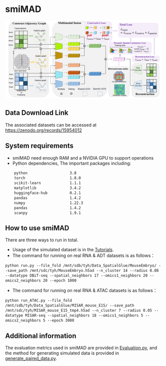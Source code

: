 # smiMAD
![framework](./model.jpg)

## Data Download Link
The associated datasets can be accessed at https://zenodo.org/records/15954012

## System requirements
+ smiMAD need enough RAM and a NVIDIA GPU to support operations
+ Python dependencies, The important packages including:
```
    python                   3.8
    torch                    1.8.0
    scikit-learn             1.1.1
    matplotlib               3.4.2    
    huggingface-hub          0.2.1
    pandas                   1.4.2
    numpy                    1.22.3
    pandas                   1.4.2
    scanpy                   1.9.1
```

## How to use smiMAD
There are three ways to run in total.
+ Usage of the simulated dataset is in the [Tutorials](./Tutorials/).
+ The command for running on real RNA & ADT datasets is as follows：
 ```
python run.py --file_fold /mnt/sdb/tyh/Data_SpatialGlue/MouseEmbryo/ --save_path /mnt/sdc/tyh/MouseEmbryo.h5ad --n_cluster 14 --radius 0.08 --datatype DBiT‑seq --spatial_neighbors 17 --omics1_neighbors 20 --omics2_neighbors 20 --epoch 1000
``` 
+ The command for running on real RNA & ATAC datasets is as follows：
 ```
python run_ATAC.py --file_fold /mnt/sdb/tyh/Data_SpatialGlue/MISAR_mouse_E15/ --save_path /mnt/sdc/tyh/MISAR_mouse_E15_tmp4.h5ad --n_cluster 7 --radius 0.05 --datatype MISAR-seq --spatial_neighbors 18 --omics1_neighbors 5 --omics2_neighbors 5 --epoch 3000
``` 
## Additional information
The evaluation metrics used in smiMAD are provided in [Evaluation.py](./other/Evaluation.py), and the method for generating simulated data is provided in [generate_paired_data.py](./other/generate_paired_data.py).

